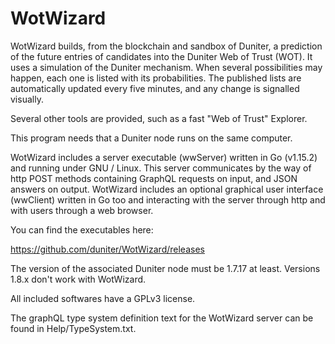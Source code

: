 # WotWizard

WotWizard builds, from the blockchain and sandbox of Duniter, a prediction of the future entries of candidates into the Duniter Web of Trust (WOT). It uses a simulation of the Duniter mechanism. When several possibilities may happen, each one is listed with its probabilities. The published lists are automatically updated every five minutes, and any change is signalled visually.

Several other tools are provided, such as a fast "Web of Trust" Explorer.

This program needs that a Duniter node runs on the same computer.

WotWizard includes a server executable (wwServer) written in Go (v1.15.2) and running under GNU / Linux. This server communicates by the way of http POST methods containing GraphQL requests on input, and JSON answers on output. WotWizard includes an optional graphical user interface (wwClient) written in Go too and interacting with the server through http and with users through a web browser.

You can find the executables here:

  https://github.com/duniter/WotWizard/releases

The version of the associated Duniter node must be 1.7.17 at least. Versions 1.8.x don't work with WotWizard.

All included softwares have a GPLv3 license.

The graphQL type system definition text for the WotWizard server can be found in Help/TypeSystem.txt.

